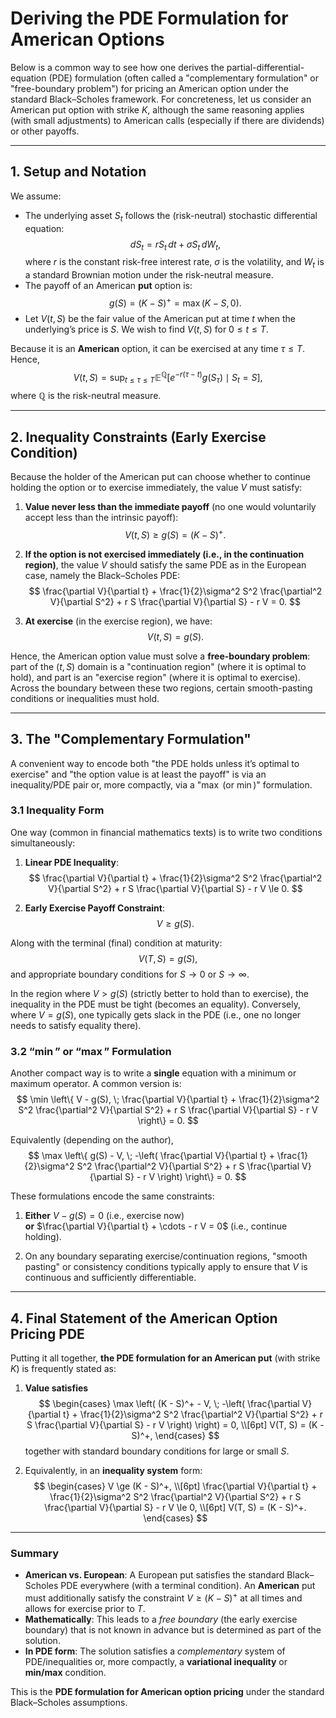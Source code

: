 # Deriving the PDE Formulation for American Options

Below is a common way to see how one derives the partial-differential-equation (PDE) formulation (often called a "complementary formulation" or "free-boundary problem") for pricing an American option under the standard Black–Scholes framework. For concreteness, let us consider an American put option with strike $K$, although the same reasoning applies (with small adjustments) to American calls (especially if there are dividends) or other payoffs.

---

## 1. Setup and Notation

We assume:
- The underlying asset $S_t$ follows the (risk-neutral) stochastic differential equation:
  $$
  dS_t = rS_t \, dt + \sigma S_t \, dW_t,
  $$
  where $r$ is the constant risk-free interest rate, $\sigma$ is the volatility, and $W_t$ is a standard Brownian motion under the risk-neutral measure.
- The payoff of an American **put** option is:
  $$
  g(S) = (K - S)^+ = \max(K - S, 0).
  $$
- Let $V(t, S)$ be the fair value of the American put at time $t$ when the underlying’s price is $S$. We wish to find $V(t, S)$ for $0 \le t \le T$.

Because it is an **American** option, it can be exercised at any time $\tau \le T$. Hence,
$$
V(t, S) = \sup_{t \le \tau \le T} \mathbb{E}^\mathbb{Q} \left[ e^{-r(\tau - t)} g(S_\tau) \mid S_t = S \right],
$$
where $\mathbb{Q}$ is the risk-neutral measure.

---

## 2. Inequality Constraints (Early Exercise Condition)

Because the holder of the American put can choose whether to continue holding the option or to exercise immediately, the value $V$ must satisfy:

1. **Value never less than the immediate payoff** (no one would voluntarily accept less than the intrinsic payoff):
   $$
   V(t, S) \ge g(S) = (K - S)^+.
   $$

2. **If the option is not exercised immediately (i.e., in the continuation region)**, the value $V$ should satisfy the same PDE as in the European case, namely the Black–Scholes PDE:
   $$
   \frac{\partial V}{\partial t} + \frac{1}{2}\sigma^2 S^2 \frac{\partial^2 V}{\partial S^2} + r S \frac{\partial V}{\partial S} - r V = 0.
   $$

3. **At exercise** (in the exercise region), we have:
   $$
   V(t, S) = g(S).
   $$

Hence, the American option value must solve a **free-boundary problem**: part of the $(t, S)$ domain is a "continuation region" (where it is optimal to hold), and part is an "exercise region" (where it is optimal to exercise). Across the boundary between these two regions, certain smooth-pasting conditions or inequalities must hold.

---

## 3. The "Complementary Formulation"

A convenient way to encode both "the PDE holds unless it’s optimal to exercise" and "the option value is at least the payoff" is via an inequality/PDE pair or, more compactly, via a "$\max$ (or $\min$)" formulation.

### 3.1 Inequality Form

One way (common in financial mathematics texts) is to write two conditions simultaneously:

1. **Linear PDE Inequality**:
   $$
   \frac{\partial V}{\partial t} + \frac{1}{2}\sigma^2 S^2 \frac{\partial^2 V}{\partial S^2} + r S \frac{\partial V}{\partial S} - r V \le 0.
   $$

2. **Early Exercise Payoff Constraint**:
   $$
   V \ge g(S).
   $$

Along with the terminal (final) condition at maturity:
$$
V(T, S) = g(S),
$$
and appropriate boundary conditions for $S \to 0$ or $S \to \infty$.

In the region where $V > g(S)$ (strictly better to hold than to exercise), the inequality in the PDE must be tight (becomes an equality). Conversely, where $V = g(S)$, one typically gets slack in the PDE (i.e., one no longer needs to satisfy equality there).

### 3.2 “$\min$” or “$\max$” Formulation

Another compact way is to write a **single** equation with a minimum or maximum operator. A common version is:
$$
\min \left\{ V - g(S), \; \frac{\partial V}{\partial t} + \frac{1}{2}\sigma^2 S^2 \frac{\partial^2 V}{\partial S^2} + r S \frac{\partial V}{\partial S} - r V \right\} = 0.
$$

Equivalently (depending on the author),
$$
\max \left\{ g(S) - V, \; -\left( \frac{\partial V}{\partial t} + \frac{1}{2}\sigma^2 S^2 \frac{\partial^2 V}{\partial S^2} + r S \frac{\partial V}{\partial S} - r V \right) \right\} = 0.
$$

These formulations encode the same constraints:
1. **Either** $V - g(S) = 0$ (i.e., exercise now)  
   **or** $\frac{\partial V}{\partial t} + \cdots - r V = 0$ (i.e., continue holding).

2. On any boundary separating exercise/continuation regions, "smooth pasting" or consistency conditions typically apply to ensure that $V$ is continuous and sufficiently differentiable.

---

## 4. Final Statement of the American Option Pricing PDE

Putting it all together, **the PDE formulation for an American put** (with strike $K$) is frequently stated as:

1. **Value satisfies**  
   $$
   \begin{cases}
     \max \left( (K - S)^+ - V, \; -\left( \frac{\partial V}{\partial t} + \frac{1}{2}\sigma^2 S^2 \frac{\partial^2 V}{\partial S^2} + r S \frac{\partial V}{\partial S} - r V \right) \right) = 0, \\[6pt]
     V(T, S) = (K - S)^+,
   \end{cases}
   $$
   together with standard boundary conditions for large or small $S$.

2. Equivalently, in an **inequality system** form:  
   $$
   \begin{cases}
     V \ge (K - S)^+, \\[6pt]
     \frac{\partial V}{\partial t} + \frac{1}{2}\sigma^2 S^2 \frac{\partial^2 V}{\partial S^2} + r S \frac{\partial V}{\partial S} - r V \le 0, \\[6pt]
     V(T, S) = (K - S)^+.
   \end{cases}
   $$

---

### Summary

- **American vs. European**: A European put satisfies the standard Black–Scholes PDE everywhere (with a terminal condition). An **American** put must additionally satisfy the constraint $V \ge (K - S)^+$ at all times and allows for exercise prior to $T$.  
- **Mathematically**: This leads to a *free boundary* (the early exercise boundary) that is not known in advance but is determined as part of the solution.  
- **In PDE form**: The solution satisfies a *complementary* system of PDE/inequalities or, more compactly, a **variational inequality** or **min/max** condition.  

This is the **PDE formulation for American option pricing** under the standard Black–Scholes assumptions.
